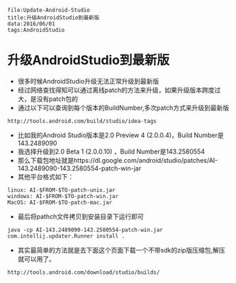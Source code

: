 ```
file:Update-Android-Studio
title:升级AndroidStudio到最新版
data:2016/06/01
tags:AndroidStudio
```

# 升级AndroidStudio到最新版
* 很多时候AndroidStudio升级无法正常升级到最新版
* 经过网络查找得知可以通过离线patch的方法来升级，如果升级版本跨度过大，是没有patch包的
* 通过以下可以查询到每个版本的BuildNumber,多次patch方式来升级到最新版
```
http://tools.android.com/build/studio/idea-tags
```
* 比如我的Android Studio版本是2.0 Preview 4 (2.0.0.4)，Build Number是143.2489090
* 我选择升级到2.0 Beta 1 (2.0.0.10) ，Build Number是143.2580554
* 那么下载包地址就是https://dl.google.com/android/studio/patches/AI-143.2489090-143.2580554-patch-win-jar
* 其他平台格式如下：
```
linux: AI-$FROM-$TO-patch-unix.jar
windows: AI-$FROM-$TO-patch-win.jar
MacOS: AI-$FROM-$TO-patch-mac.jar
```
* 最后将pathch文件拷贝到安装目录下运行即可
```
java -cp AI-143.2489090-143.2580554-patch-win.jar com.intellij.updater.Runner install .
```
* 其实最简单的方法就是去下面这个页面下载一个不带sdk的zip版压缩包,解压就可以用了。
```
http://tools.android.com/download/studio/builds/
```

